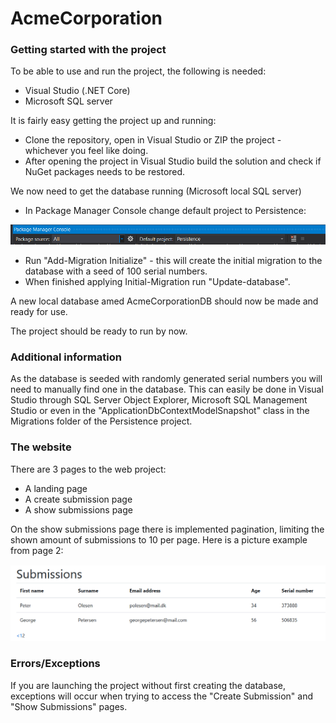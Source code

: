 # AcmeCorporation

### Getting started with the project

To be able to use and run the project, the following is needed:
- Visual Studio (.NET Core)
- Microsoft SQL server

It is fairly easy getting the project up and running:
- Clone the repository, open in Visual Studio or ZIP the project - whichever you feel like doing.
- After opening the project in Visual Studio build the solution and check if NuGet packages needs to be restored.

We now need to get the database running (Microsoft local SQL server)

- In Package Manager Console change default project to Persistence:

![](/images/pmc_persistence.png)

  - Run "Add-Migration Initialize" - this will create the initial migration to the database with a seed of 100 serial numbers.
  - When finished applying Initial-Migration run "Update-database".

A new local database amed AcmeCorporationDB should now be made and ready for use.

The project should be ready to run by now.

### Additional information
As the database is seeded with randomly generated serial numbers you will need to manually find one in the database.
This can easily be done in Visual Studio through SQL Server Object Explorer, Microsoft SQL Management Studio or even in the "ApplicationDbContextModelSnapshot" class in the Migrations folder of the Persistence project.

### The website

There are 3 pages to the web project:
- A landing page
- A create submission page
- A show submissions page

On the show submissions page there is implemented pagination, limiting the shown amount of submissions to 10 per page.
Here is a picture example from page 2:

![](/images/acme_submissions.png)

### Errors/Exceptions
If you are launching the project without first creating the database, exceptions will occur when trying to access the "Create Submission" and "Show Submissions" pages. 

